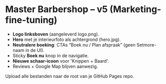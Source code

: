 # Master Barbershop – v5 (Marketing-fine-tuning)

- **Logo linksboven** (aangeleverd logo.png).
- **Hero** met je interieurfoto als achtergrond (hero.jpg).
- **Neutralere boeking**: CTAs “Boek nu / Plan afspraak” (geen Setmore-naam in de UI).
- Sticky **Boek nu** knop in de navigatie.
- **Nieuwe schaar-icoon** voor 'Knippen + Baard'.
- Reviews + Google Map blijven aanwezig.

Upload alle bestanden naar de root van je GitHub Pages repo.